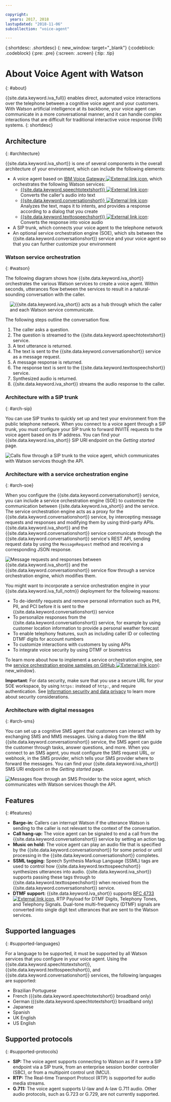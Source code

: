 ```yaml
---

copyright:
  years: 2017, 2018
lastupdated: "2018-11-06"
subcollection: "voice-agent"

---
```


{:shortdesc: .shortdesc}
{: new_window: target="_blank"}
{:codeblock: .codeblock}
{:pre: .pre}
{:screen: .screen}
{:tip: .tip}

# About Voice Agent with Watson
{: #about}

{{site.data.keyword.iva_full}} enables direct, automated voice interactions over the telephone between a cognitive voice agent and your customers. With Watson artificial intelligence at its backbone, your voice agent can communicate in a more conversational manner, and it can handle complex interactions that are difficult for traditional interactive voice response (IVR) systems.
{: shortdesc}

## Architecture
{: #architecture}

{{site.data.keyword.iva_short}} is one of several components in the overall architecture of your environment, which can include the following elements:

* A voice agent based on [IBM Voice Gateway ![External link icon](../../icons/launch-glyph.svg "External link icon")](https://www.ibm.com/support/knowledgecenter/SS4U29/), which orchestrates the following Watson services:
  * [{{site.data.keyword.speechtotextshort}} ![External link icon](../../icons/launch-glyph.svg "External link icon")](/docs/services/speech-to-text?topic=speech-to-text-about): Converts the caller's audio into text
  * [{{site.data.keyword.conversationshort}} ![External link icon](../../icons/launch-glyph.svg "External link icon")](/docs/services/assistant?topic=assistant-index#index): Analyzes the text, maps it to intents, and provides a response according to a dialog that you create
  * [{{site.data.keyword.texttospeechshort}} ![External link icon](../../icons/launch-glyph.svg "External link icon")](/docs/services/text-to-speech?topic=text-to-speech-about): Converts the response into voice audio
* A SIP trunk, which connects your voice agent to the telephone network
* An optional service orchestration engine (SOE), which sits between the {{site.data.keyword.conversationshort}} service and your voice agent so that you can further customize your environment

### Watson service orchestration
{: #watson}

The following diagram shows how {{site.data.keyword.iva_short}} orchestrates the various Watson services to create a voice agent. Within seconds, utterances flow between the services to result in a natural-sounding conversation with the caller.

<div style="float: right; padding-left: 1em; padding-bottom: 1em">
<img src="images/conversation-flow.png" alt="{{site.data.keyword.iva_short}} acts as a hub through which the caller and each Watson service communicate."/></div>

The following steps outline the conversation flow.

1. The caller asks a question.
1. The question is streamed to the {{site.data.keyword.speechtotextshort}} service.
1. A text utterance is returned.
1. The text is sent to the {{site.data.keyword.conversationshort}} service as a message request.
1. A message response is returned.
1. The response text is sent to the {{site.data.keyword.texttospeechshort}} service.
1. Synthesized audio is returned.
1. {{site.data.keyword.iva_short}} streams the audio response to the caller.

### Architecture with a SIP trunk
{: #arch-sip}

You can use SIP trunks to quickly set up and test your environment from the public telephone network. When you connect to a voice agent through a SIP trunk, you must configure your SIP trunk to forward INVITE requests to the voice agent based on its IP address. You can find your {{site.data.keyword.iva_short}} SIP URI endpoint on the _Getting started_ page.

![Calls flow through a SIP trunk to the voice agent, which communicates with Watson services though the API.](images/arch-sip.png)

### Architecture with a service orchestration engine
{: #arch-soe}

When you configure the {{site.data.keyword.conversationshort}} service, you can include a service orchestration engine (SOE) to customize the communication between {{site.data.keyword.iva_short}} and the service. The service orchestration engine acts as a proxy for the {{site.data.keyword.conversationshort}} service, by intercepting message requests and responses and modifying them by using third-party APIs. {{site.data.keyword.iva_short}} and the {{site.data.keyword.conversationshort}} service communicate through the {{site.data.keyword.conversationshort}} service's REST API, sending request data by using the `MessageRequest` method and receiving a corresponding JSON response.

![Message requests and responses between {{site.data.keyword.iva_short}} and the {{site.data.keyword.conversationshort}} service flow through a service orchestration engine, which modifies them.](images/arch-soe.png)

You might want to incorporate a service orchestration engine in your {{site.data.keyword.iva_full_notm}} deployment for the following reasons:

* To de-identify requests and remove personal information such as PHI, PII, and PCI before it is sent to the {{site.data.keyword.conversationshort}} service
* To personalize responses from the {{site.data.keyword.conversationshort}} service, for example by using customer location information to provide a personal weather forecast
* To enable telephony features, such as including caller ID or collecting DTMF digits for account numbers
* To customize interactions with customers by using APIs
* To integrate voice security by using DTMF or biometrics

To learn more about how to implement a service orchestration engine, see the [service orchestration engine samples on GitHub ![External link icon](../../icons/launch-glyph.svg "External link icon")](https://github.com/WASdev/sample.voice.gateway/tree/master/soe){: new_window}.

**Important**: For data security, make sure that you use a secure URL for your SOE workspace, by using `https:` instead of `http:`, and require authentication. See [Information security and data privacy](/docs/services/voice-agent?topic=voice-agent-infosec) to learn more about security considerations.

### Architecture with digital messages
{: #arch-sms}

You can set up a cognitive SMS agent that customers can interact with by exchanging SMS and MMS messages. Using a dialog from the IBM {{site.data.keyword.conversationshort}} service, the SMS agent can guide the customer through tasks, answer questions, and more. When you connect to an SMS agent, you must configure the SMS request URL, or webhook, in the SMS provider, which tells your SMS provider where to forward the messages. You can find your {{site.data.keyword.iva_short}} SMS URI endpoint on the _Getting started_ page.

![Messages flow through an SMS Provider to the voice agent, which communicates with Watson services though the API.](images/arch-sms-mms.png)

## Features
{: #features}

* **Barge-in:** Callers can interrupt Watson if the utterance Watson is sending to the caller is not relevant to the context of the conversation.
* **Call hang-up:** The voice agent can be signaled to end a call from the {{site.data.keyword.conversationshort}} service by setting an action tag.
* **Music on hold:** The voice agent can play an audio file that is specified by the {{site.data.keyword.conversationshort}} for some period or until processing in the {{site.data.keyword.conversationshort}} completes.
* **SSML tagging:** Speech Synthesis Markup Language (SSML) tags are used to control how {{site.data.keyword.texttospeechshort}} synthesizes utterances into audio. {{site.data.keyword.iva_short}} supports passing these tags through to {{site.data.keyword.texttospeechshort}} when received from the {{site.data.keyword.conversationshort}} service.
* **DTMF support:** {{site.data.keyword.iva_short}} supports [RFC 4733 ![External link icon](../../icons/launch-glyph.svg "External link icon")](https://tools.ietf.org/html/rfc4733), RTP Payload for DTMF Digits, Telephony Tones, and Telephony Signals. Dual-tone multi-frequency (DTMF) signals are converted into single digit text utterances that are sent to the Watson services.

## Supported languages
{: #supported-languages}

For a language to be supported, it must be supported by all Watson services that you configure in your voice agent. Using the {{site.data.keyword.speechtotextshort}}, {{site.data.keyword.texttospeechshort}}, and {{site.data.keyword.conversationshort}} services, the following languages are supported:

* Brazilian Portuguese
* French ({{site.data.keyword.speechtotextshort}} broadband only)
* German ({{site.data.keyword.speechtotextshort}} broadband only)
* Japanese
* Spanish
* UK English
* US English

## Supported protocols
{: #supported-protocols}

* **SIP:** The voice agent supports connecting to Watson as if it were a SIP endpoint via a SIP trunk, from an enterprise session border controller (SBC), or from a multipoint control unit (MCU).
* **RTP:** The Real-time Transport Protocol (RTP) is supported for audio media streams.
* **G.711:** The voice agent supports U-law and A-law G.711 audio. Other audio protocols, such as G.723 or G.729, are not currently supported.
